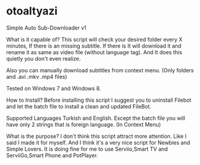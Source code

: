 otoaltyazi
==========

Simple Auto Sub-Downloader v1

What is it capable of?
This script will check your desired folder every X minutes, If there is an missing subtitle. If there is It will download it and rename it as same as video file (without language tag). And It does this quietly you don't even realize.

Also you can manually download subtitles from context menu. (Only folders and .avi .mkv .mp4 files) 

Tested on Windows 7 and Windows 8.

How to Install?
Before installing this script I suggest you to uninstall Filebot and let the batch file to install a clean and updated FileBot.

Supported Languages
Turkish and English. 
Except the batch file you will have only 2 strings that is foreign language. (In Context Menu)

What is the purpose?
I don't think this script attract more attention. Like I said I made it for myself. And I think it's a very nice script for Newbies and Simple Lovers. It is doing fine for me to use Serviio,Smart TV and ServiiGo,Smart Phone and PotPlayer.
